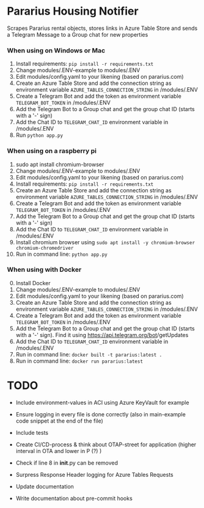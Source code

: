 # Pararius Housing Notifier
Scrapes Pararius rental objects, stores links in Azure Table Store and sends a Telegram Message to a Group chat for new properties

### When using on Windows or Mac
1. Install requirements: `pip install -r requirements.txt`
2. Change modules/.ENV-example to modules/.ENV
3. Edit modules/config.yaml to your likening (based on pararius.com)
4. Create an Azure Table Store and add the connection string as environment variable `AZURE_TABLES_CONNECTION_STRING` in /modules/.ENV
5. Create a Telegram Bot and add the token as environment variable `TELEGRAM_BOT_TOKEN` in /modules/.ENV
6. Add the Telegram Bot to a Group chat and get the group chat ID (starts with a '-' sign)
7. Add the Chat ID to `TELEGRAM_CHAT_ID` environment variable in /modules/.ENV
8. Run `python app.py`

### When using on a raspberry pi
1. sudo apt install chromium-browser
2. Change modules/.ENV-example to modules/.ENV
3. Edit modules/config.yaml to your likening (based on pararius.com)
4. Install requirements: `pip install -r requirements.txt`
5. Create an Azure Table Store and add the connection string as environment variable `AZURE_TABLES_CONNECTION_STRING` in /modules/.ENV
6. Create a Telegram Bot and add the token as environment variable `TELEGRAM_BOT_TOKEN` in /modules/.ENV
7. Add the Telegram Bot to a Group chat and get the group chat ID (starts with a '-' sign)
8. Add the Chat ID to `TELEGRAM_CHAT_ID` environment variable in /modules/.ENV
9. Install chromium browser using `sudo apt install -y chromium-browser chromium-chromedriver`
9. Run in command line: `python app.py`

### When using with Docker
0. Install Docker
1. Change modules/.ENV-example to modules/.ENV
2. Edit modules/config.yaml to your likening (based on pararius.com)
3. Create an Azure Table Store and add the connection string as environment variable `AZURE_TABLES_CONNECTION_STRING` in /modules/.ENV
4. Create a Telegram Bot and add the token as environment variable `TELEGRAM_BOT_TOKEN` in /modules/.ENV
5. Add the Telegram Bot to a Group chat and get the group chat ID (starts with a '-' sign). Find it using https://api.telegram.org/bot<YourBOTToken>/getUpdates
6. Add the Chat ID to `TELEGRAM_CHAT_ID` environment variable in /modules/.ENV
7. Run in command line: `docker built -t pararius:latest .`
8. Run in command line: `docker run pararius:latest`

# TODO
* Include environment-values in ACI using Azure KeyVault for example
* Ensure logging in every file is done correctly (also in main-example code snippet at the end of the file)
* Include tests
* Create CI/CD-process & think about OTAP-street for application (higher interval in OTA and lower in P (?) )
* Check if line 8 in __init__.py can be removed
* Surpress Response Header logging for Azure Tables Requests

* Update documentation
* Write documentation about pre-commit hooks
